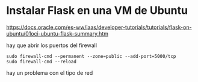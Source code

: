 # Instalar Flask en una VM de Ubuntu

https://docs.oracle.com/es-ww/iaas/developer-tutorials/tutorials/flask-on-ubuntu/01oci-ubuntu-flask-summary.htm


hay que abrir los puertos del firewall

```
sudo firewall-cmd --permanent --zone=public --add-port=5000/tcp
sudo firewall-cmd --reload
```

hay un problema con el tipo de red

